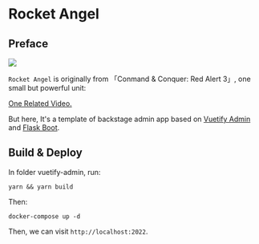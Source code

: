 # Rocket Angel

## Preface

![](https://static.wikia.nocookie.net/cnc/images/4/4a/Rocket_angel.jpg/revision/latest/scale-to-width-down/200?cb=20130619044039)

`Rocket Angel` is originally from 「Conmand & Conquer: Red Alert 3」, one small but powerful unit:

[One Related Video.](https://www.bilibili.com/video/BV12g4y1v7gA?spm_id_from=333.337.search-card.all.click)

But here, It's a template of backstage admin app based on [Vuetify Admin](https://github.com/boring-plans/vuetify-admin) and [Flask Boot](https://github.com/boring-plans/flast-boot).

## Build & Deploy

In folder vuetify-admin, run:

```shell
yarn && yarn build
```

Then:

```shell
docker-compose up -d
```

Then, we can visit `http://localhost:2022`.
